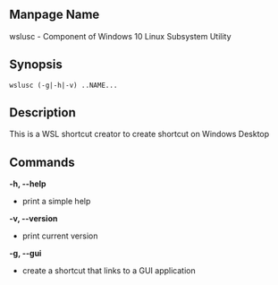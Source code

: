 ## Manpage Name

wslusc - Component of Windows 10 Linux Subsystem Utility

## Synopsis

`wslusc (-g|-h|-v) ..NAME...`

## Description

This is a WSL shortcut creator to create shortcut on Windows Desktop

## Commands

**-h, --help**
- print a simple help

**-v, --version**
- print current version

**-g, --gui**
- create a shortcut that links to a GUI application